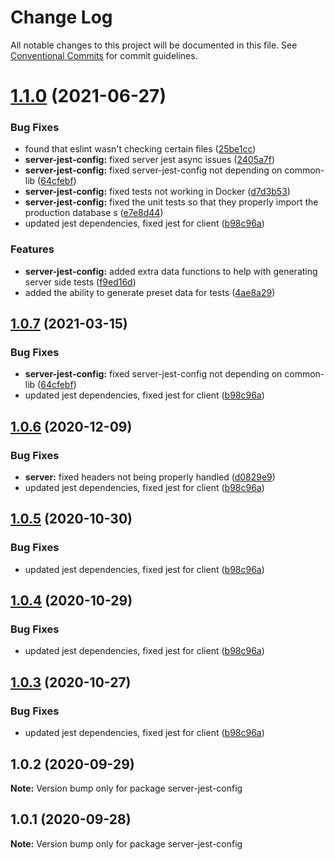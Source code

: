 # Change Log

All notable changes to this project will be documented in this file.
See [Conventional Commits](https://conventionalcommits.org) for commit guidelines.

# [1.1.0](http://github.com//cap-md089/evmplus-org-com-v6/compare/server-jest-config@1.0.2...server-jest-config@1.1.0) (2021-06-27)


### Bug Fixes

* found that eslint wasn't checking certain files ([25be1cc](http://github.com//cap-md089/evmplus-org-com-v6/commit/25be1cc5b028540339a05dc713563b88d226e214))
* **server-jest-config:** fixed server jest async issues ([2405a7f](http://github.com//cap-md089/evmplus-org-com-v6/commit/2405a7fad739b52c124ff6754573691a318700f0))
* **server-jest-config:** fixed server-jest-config not depending on common-lib ([64cfebf](http://github.com//cap-md089/evmplus-org-com-v6/commit/64cfebfd9847683ca46c91ddbc57499c504ba60e))
* **server-jest-config:** fixed tests not working in Docker ([d7d3b53](http://github.com//cap-md089/evmplus-org-com-v6/commit/d7d3b53586a217efd32ca4cc77bc3a48088a440e))
* **server-jest-config:** fixed the unit tests so that they properly import the production database s ([e7e8d44](http://github.com//cap-md089/evmplus-org-com-v6/commit/e7e8d4425f5930eae27f74b2429f291b971c3b5b))
* updated jest dependencies, fixed jest for client ([b98c96a](http://github.com//cap-md089/evmplus-org-com-v6/commit/b98c96a97dac6840308775bad73aec6801391690))


### Features

* **server-jest-config:** added extra data functions to help with generating server side tests ([f9ed16d](http://github.com//cap-md089/evmplus-org-com-v6/commit/f9ed16d8b1ca7a9f95c0a2fcac4d9197f59eb380))
* added the ability to generate preset data for tests ([4ae8a29](http://github.com//cap-md089/evmplus-org-com-v6/commit/4ae8a29f972f120ee62f8217ca956edde80ef1af))





## [1.0.7](http://github.com//cap-md089/evmplus-org-com-v6/compare/server-jest-config@1.0.2...server-jest-config@1.0.7) (2021-03-15)


### Bug Fixes

* **server-jest-config:** fixed server-jest-config not depending on common-lib ([64cfebf](http://github.com//cap-md089/evmplus-org-com-v6/commit/64cfebfd9847683ca46c91ddbc57499c504ba60e))
* updated jest dependencies, fixed jest for client ([b98c96a](http://github.com//cap-md089/evmplus-org-com-v6/commit/b98c96a97dac6840308775bad73aec6801391690))





## [1.0.6](http://github.com//cap-md089/evmplus-org-com-v6/compare/server-jest-config@1.0.2...server-jest-config@1.0.6) (2020-12-09)


### Bug Fixes

* **server:** fixed headers not being properly handled ([d0829e9](http://github.com//cap-md089/evmplus-org-com-v6/commit/d0829e9c94399c402388c26ec05512e53153615b))
* updated jest dependencies, fixed jest for client ([b98c96a](http://github.com//cap-md089/evmplus-org-com-v6/commit/b98c96a97dac6840308775bad73aec6801391690))





## [1.0.5](http://github.com//cap-md089/evmplus-org-com-v6/compare/server-jest-config@1.0.2...server-jest-config@1.0.5) (2020-10-30)


### Bug Fixes

* updated jest dependencies, fixed jest for client ([b98c96a](http://github.com//cap-md089/evmplus-org-com-v6/commit/b98c96a97dac6840308775bad73aec6801391690))





## [1.0.4](http://github.com//cap-md089/evmplus-org-com-v6/compare/server-jest-config@1.0.2...server-jest-config@1.0.4) (2020-10-29)


### Bug Fixes

* updated jest dependencies, fixed jest for client ([b98c96a](http://github.com//cap-md089/evmplus-org-com-v6/commit/b98c96a97dac6840308775bad73aec6801391690))





## [1.0.3](http://github.com//cap-md089/evmplus-org-com-v6/compare/server-jest-config@1.0.2...server-jest-config@1.0.3) (2020-10-27)


### Bug Fixes

* updated jest dependencies, fixed jest for client ([b98c96a](http://github.com//cap-md089/evmplus-org-com-v6/commit/b98c96a97dac6840308775bad73aec6801391690))





## 1.0.2 (2020-09-29)

**Note:** Version bump only for package server-jest-config





## 1.0.1 (2020-09-28)

**Note:** Version bump only for package server-jest-config
